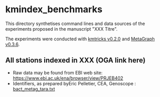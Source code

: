 # kmindex_benchmarks
This directory synthetises command lines and data sources of the experiments proposed in the manuscript 
"XXX Titre".

The experiments were conducted with [kmtricks v0.2.0](https://github.com/tlemane/kmindex/releases/tag/v0.2.0) and [MetaGraph v0.3.6](https://github.com/ratschlab/metagraph/releases/tag/v0.3.6).








## All stations indexed in XXX (OGA link here)
* Raw data may be found from EBI web site: https://www.ebi.ac.uk/ena/browser/view/PRJEB402
* Identifiers, as prepared byEric Pelletier, CEA, Genoscope : [bact_metag_tara.txt](bact_metag_tara.txt)